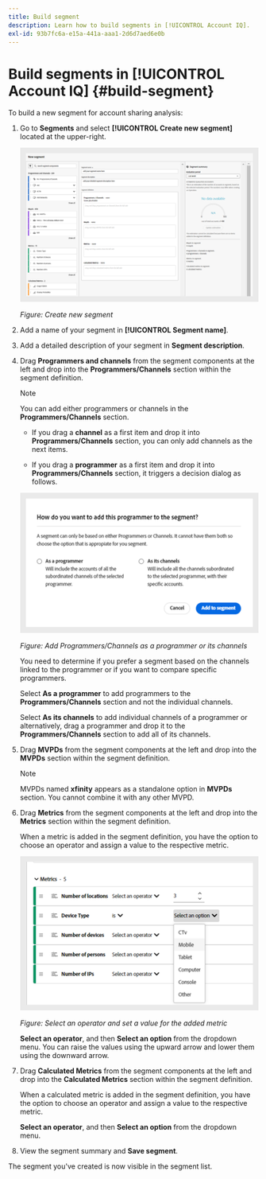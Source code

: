 ```yaml
---
title: Build segment
description: Learn how to build segments in [!UICONTROL Account IQ].
exl-id: 93b7fc6a-e15a-441a-aaa1-2d6d7aed6e0b
---
```

# Build segments in [!UICONTROL Account IQ] {#build-segment}

To build a new segment for account sharing analysis:

1. Go to **Segments** and select **[!UICONTROL Create new segment]** located at the upper-right. 

   ![Build a segment](assets/build-segment.png)

   *Figure: Create new segment*

1. Add a name of your segment in **[!UICONTROL Segment name]**.
1. Add a detailed description of your segment in **Segment description**.
1. Drag **Programmers and channels** from the segment components at the left and drop into the **Programmers/Channels** section within the segment definition.

   >[!NOTE]
   >
   >You can add either programmers or channels in the **Programmers/Channels** section.  


   * If you drag a **channel** as a first item and drop it into **Programmers/Channels** section, you can only add channels as the next items.

   * If you drag a **programmer** as a first item and drop it into **Programmers/Channels** section, it triggers a decision dialog as follows.

    ![Add programmer as a programmer or its channels ](assets/segment-basis-selector.png)
    
    *Figure: Add Programmers/Channels as a programmer or its channels*

   You need to determine if you prefer a segment based on the channels linked to the programmer or if you want to compare specific programmers.
        
   Select **As a programmer** to add programmers to the **Programmers/Channels** section and not the individual channels. 

   Select **As its channels** to add individual channels of a programmer or alternatively, drag a programmer and drop it to the **Programmers/Channels** section to add all of its channels. 

1. Drag **MVPDs** from the segment components at the left and drop into the **MVPDs** section within the segment definition.

   >[!NOTE]
   >
   >MVPDs named **xfinity** appears as a standalone option in **MVPDs** section. You cannot combine it with any other MVPD.

1. Drag **Metrics** from the segment components at the left and drop into the **Metrics** section within the segment definition.

   When a metric is added in the segment definition, you have the option to  choose an operator and assign a value to the respective metric.

   ![Select an operator and set a value for the added metric](assets/segment-metrics.png)
   
   *Figure: Select an operator and set a value for the added metric*

   **Select an operator**, and then **Select an option** from the dropdown menu. You can raise the values using the upward arrow and lower them using the downward arrow.

1. Drag **Calculated Metrics** from the segment components at the left and drop into the **Calculated Metrics** section within the segment definition.
   
   When a calculated metric is added in the segment definition, you have the option to  choose an operator and assign a value to the respective metric.

    **Select an operator**, and then **Select an option** from the dropdown menu.

1. View the segment summary and **Save segment**.

The segment you've created is now visible in the segment list.

